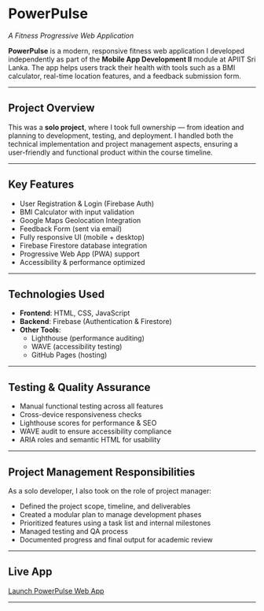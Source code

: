 # PowerPulse  
*A Fitness Progressive Web Application*

**PowerPulse** is a modern, responsive fitness web application I developed independently as part of the **Mobile App Development II** module at APIIT Sri Lanka. The app helps users track their health with tools such as a BMI calculator, real-time location features, and a feedback submission form.

---

## Project Overview

This was a **solo project**, where I took full ownership — from ideation and planning to development, testing, and deployment. I handled both the technical implementation and project management aspects, ensuring a user-friendly and functional product within the course timeline.

---

## Key Features

- User Registration & Login (Firebase Auth)
- BMI Calculator with input validation
- Google Maps Geolocation Integration
- Feedback Form (sent via email)
- Fully responsive UI (mobile + desktop)
- Firebase Firestore database integration
- Progressive Web App (PWA) support
- Accessibility & performance optimized

---

## Technologies Used

- **Frontend**: HTML, CSS, JavaScript  
- **Backend**: Firebase (Authentication & Firestore)  
- **Other Tools**:  
  - Lighthouse (performance auditing)  
  - WAVE (accessibility testing)  
  - GitHub Pages (hosting)

---

## Testing & Quality Assurance

- Manual functional testing across all features
- Cross-device responsiveness checks
- Lighthouse scores for performance & SEO
- WAVE audit to ensure accessibility compliance
- ARIA roles and semantic HTML for usability

---

## Project Management Responsibilities

As a solo developer, I also took on the role of project manager:
- Defined the project scope, timeline, and deliverables  
- Created a modular plan to manage development phases  
- Prioritized features using a task list and internal milestones  
- Managed testing and QA process  
- Documented progress and final output for academic review

---

## Live App

 [Launch PowerPulse Web App](https://itslahiru.github.io/PowerPulse/PowerPulse/)

---
